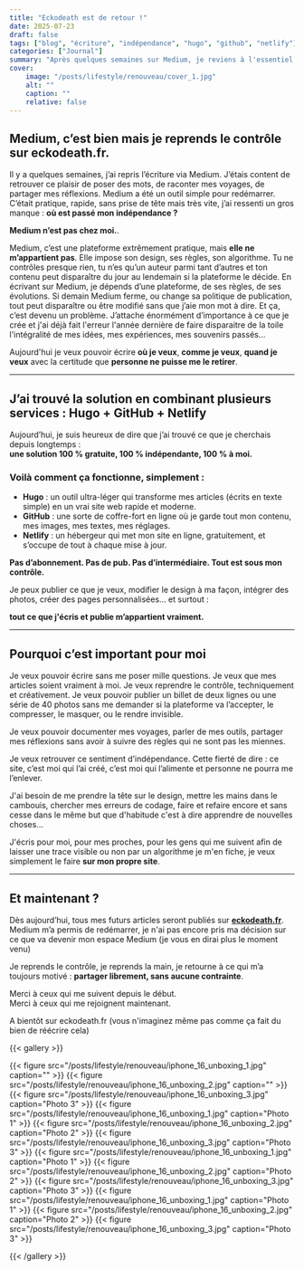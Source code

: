 ```yaml
---
title: "Eckodeath est de retour !"
date: 2025-07-23
draft: false
tags: ["blog", "écriture", "indépendance", "hugo", "github", "netlify"]
categories: ["Journal"]
summary: "Après quelques semaines sur Medium, je reviens à l'essentiel : écrire librement, sur un site qui m'appartient vraiment. Grâce à Hugo, GitHub et Netlify, je reprends le contrôle sur mon blog eckodeath.fr."
cover:
    image: "/posts/lifestyle/renouveau/cover_1.jpg"
    alt: ""
    caption: ""
    relative: false
---
```


## Medium, c’est bien mais je reprends le contrôle sur eckodeath.fr.

Il y a quelques semaines, j’ai repris l’écriture via Medium. J’étais content de retrouver ce plaisir de poser des mots, de raconter mes voyages, de partager mes réflexions. Medium a été un outil simple pour redémarrer. C’était pratique, rapide, sans prise de tête mais très vite, j’ai ressenti un gros manque : **où est passé mon indépendance ?**

**Medium n’est pas chez moi.**.

Medium, c’est une plateforme extrêmement pratique, mais **elle ne m’appartient pas**. Elle impose son design, ses règles, son algorithme. Tu ne contrôles presque rien, tu n’es qu’un auteur parmi tant d’autres et ton contenu peut disparaître du jour au lendemain si la plateforme le décide. En écrivant sur Medium, je dépends d’une plateforme, de ses règles, de ses évolutions. Si demain Medium ferme, ou change sa politique de publication, tout peut disparaître ou être modifié sans que j’aie mon mot à dire. Et ça, c’est devenu un problème. J’attache énormément d’importance à ce que je crée et j'ai déjà fait l'erreur l'année dernière de faire disparaitre de la toile l'intégralité de mes idées, mes expériences, mes souvenirs passés...

Aujourd'hui je veux pouvoir écrire **où je veux**, **comme je veux**, **quand je veux** avec la certitude que **personne ne puisse me le retirer**.

------

## J’ai trouvé la solution en combinant plusieurs services : Hugo + GitHub + Netlify

Aujourd’hui, je suis heureux de dire que j’ai trouvé ce que je cherchais depuis longtemps :  
**une solution 100 % gratuite, 100 % indépendante, 100 % à moi.**

### Voilà comment ça fonctionne, simplement :

- **Hugo** : un outil ultra-léger qui transforme mes articles (écrits en texte simple) en un vrai site web rapide et moderne.
- **GitHub** : une sorte de coffre-fort en ligne où je garde tout mon contenu, mes images, mes textes, mes réglages.
- **Netlify** : un hébergeur qui met mon site en ligne, gratuitement, et s’occupe de tout à chaque mise à jour.

**Pas d’abonnement. Pas de pub. Pas d’intermédiaire. Tout est sous mon contrôle.**

Je peux publier ce que je veux, modifier le design à ma façon, intégrer des photos, créer des pages personnalisées… et surtout : 

**tout ce que j'écris et publie m’appartient vraiment.**

------

## Pourquoi c’est important pour moi

Je veux pouvoir écrire sans me poser mille questions. Je veux que mes articles soient vraiment à moi. Je veux reprendre le contrôle, techniquement et créativement. Je veux pouvoir publier un billet de deux lignes ou une série de 40 photos sans me demander si la plateforme va l’accepter, le compresser, le masquer, ou le rendre invisible.

Je veux pouvoir documenter mes voyages, parler de mes outils, partager mes réflexions sans avoir à suivre des règles qui ne sont pas les miennes.

Je veux retrouver ce sentiment d’indépendance. Cette fierté de dire : ce site, c’est moi qui l’ai créé, c’est moi qui l’alimente et personne ne pourra me l’enlever.

J'ai besoin de me prendre la tête sur le design, mettre les mains dans le cambouis, chercher mes erreurs de codage, faire et refaire encore et sans cesse dans le même but que d'habitude c'est à dire apprendre de nouvelles choses...

J'écris pour moi, pour mes proches, pour les gens qui me suivent afin de laisser une trace visible ou non par un algorithme je m'en fiche, je veux simplement le faire **sur mon propre site**.

---

## Et maintenant ?

Dès aujourd’hui, tous mes futurs articles seront publiés sur **[eckodeath.fr](https://eckodeath.fr)**.  
Medium m’a permis de redémarrer, je n'ai pas encore pris ma décision sur ce que va devenir mon espace Medium (je vous en dirai plus le moment venu)

Je reprends le contrôle, je reprends la main, je retourne à ce qui m’a toujours motivé : **partager librement, sans aucune contrainte**.

Merci à ceux qui me suivent depuis le début.  
Merci à ceux qui me rejoignent maintenant.

A bientôt sur eckodeath.fr (vous n'imaginez même pas comme ça fait du bien de réécrire cela)

{{< gallery >}}

  {{< figure src="/posts/lifestyle/renouveau/iphone_16_unboxing_1.jpg" caption="" >}}
  {{< figure src="/posts/lifestyle/renouveau/iphone_16_unboxing_2.jpg" caption="" >}}
  {{< figure src="/posts/lifestyle/renouveau/iphone_16_unboxing_3.jpg" caption="Photo 3" >}}
  {{< figure src="/posts/lifestyle/renouveau/iphone_16_unboxing_1.jpg" caption="Photo 1" >}}
  {{< figure src="/posts/lifestyle/renouveau/iphone_16_unboxing_2.jpg" caption="Photo 2" >}}
  {{< figure src="/posts/lifestyle/renouveau/iphone_16_unboxing_3.jpg" caption="Photo 3" >}}
  {{< figure src="/posts/lifestyle/renouveau/iphone_16_unboxing_1.jpg" caption="Photo 1" >}}
  {{< figure src="/posts/lifestyle/renouveau/iphone_16_unboxing_2.jpg" caption="Photo 2" >}}
  {{< figure src="/posts/lifestyle/renouveau/iphone_16_unboxing_3.jpg" caption="Photo 3" >}}
  {{< figure src="/posts/lifestyle/renouveau/iphone_16_unboxing_1.jpg" caption="Photo 1" >}}
  {{< figure src="/posts/lifestyle/renouveau/iphone_16_unboxing_2.jpg" caption="Photo 2" >}}
  {{< figure src="/posts/lifestyle/renouveau/iphone_16_unboxing_3.jpg" caption="Photo 3" >}}

{{< /gallery >}}